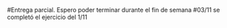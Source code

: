 #Entrega parcial. Espero poder terminar durante el fin de semana
#03/11 se completó el ejercicio del 1/11